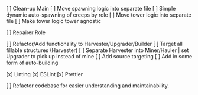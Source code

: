 [ ] Clean-up Main
    [ ] Move spawning logic into separate file
        [ ] Simple dynamic auto-spawning of creeps by role
    [ ] Move tower logic into separate file
        [ ] Make tower logic tower agnostic

[ ] Repairer Role

[ ] Refactor/Add functionality to Harvester/Upgrader/Builder
    [ ] Target all fillable structures (Harvester)
    [ ] Separate Harvester into Miner/Hauler | set Upgrader to pick up instead of mine
    [ ] Add source targeting
    [ ] Add in some form of auto-building

[x] Linting
    [x] ESLint
    [x] Prettier

[ ] Refactor codebase for easier understanding and maintainability.
